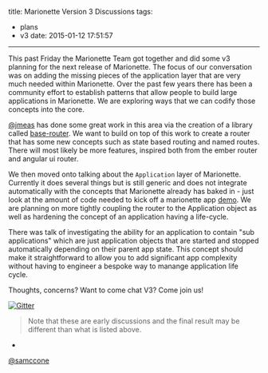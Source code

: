 title: Marionette Version 3 Discussions
tags:
  - plans
  - v3
date: 2015-01-12 17:51:57
---

This past Friday the Marionette Team got together and did some v3 planning for the next release of Marionette. The focus of our conversation was on adding the missing pieces of the application layer that are very much needed within Marionette. Over the past few years there has been a community effort to establish patterns that allow people to build large applications in Marionette. We are exploring ways that we can codify those concepts into the core.

[@jmeas](https://github.com/jmeas/) has done some great work in this area via the creation of a library called [base-router](https://github.com/jmeas/backbone.base-router). We want to build on top of this work to create a router that has some new concepts such as state based routing and named routes. There will most likely be more features, inspired both from the ember router and angular ui router.

We then moved onto talking about the `Application` layer of Marionette. Currently it does several things but is still generic and does not integrate automatically with the concepts that Marionette already has baked in - just look at the amount of code needed to kick off a marionette app [demo](http://jsfiddle.net/samccone/F59qp/). We are planning on more tightly coupling the router to the Application object as well as hardening the concept of an application having a life-cycle.

There was talk of investigating the ability for an application to contain "sub applications" which are just application objects that are started and stopped automatically depending on their parent app state. This concept should make it straightforward to allow you to add significant app complexity without having to engineer a bespoke way to manange application life cycle.

Thoughts, concerns? Want to come chat V3? Come join us!

[![Gitter](https://badges.gitter.im/Join%20Chat.svg)](https://gitter.im/marionettejs/backbone.marionette?utm_source=badge&utm_medium=badge&utm_campaign=pr-badge)

> Note that these are early discussions and the final result may be different than what is listed above.

-
[@samccone](http://github.com/samccone)
